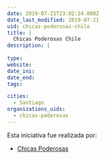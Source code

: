 ```yaml
---
date: 2019-07-21T23:02:24.000Z
date_last_modified: 2019-07-21
uid: chicas-poderosas-chile
title: |
  Chicas Poderosas Chile
description: |
  
type: 
website: 
date_ini: 
date_end: 
tags:

cities: 
  - Santiago
organizations_uids:
  - chicas-poderosas
---
```


Esta iniciativa fue realizada por:

- [Chicas Poderosas](/organizaciones/chicas-poderosas)

